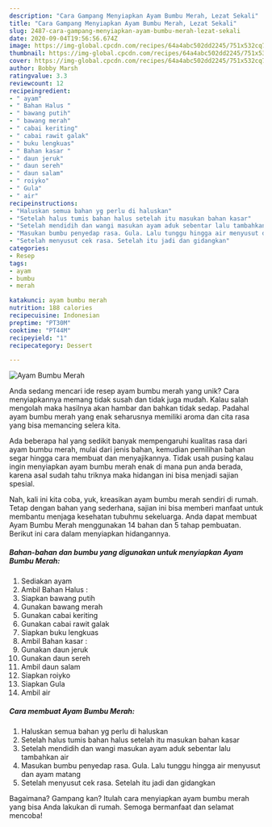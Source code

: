 ```yaml
---
description: "Cara Gampang Menyiapkan Ayam Bumbu Merah, Lezat Sekali"
title: "Cara Gampang Menyiapkan Ayam Bumbu Merah, Lezat Sekali"
slug: 2487-cara-gampang-menyiapkan-ayam-bumbu-merah-lezat-sekali
date: 2020-09-04T19:56:56.674Z
image: https://img-global.cpcdn.com/recipes/64a4abc502dd2245/751x532cq70/ayam-bumbu-merah-foto-resep-utama.jpg
thumbnail: https://img-global.cpcdn.com/recipes/64a4abc502dd2245/751x532cq70/ayam-bumbu-merah-foto-resep-utama.jpg
cover: https://img-global.cpcdn.com/recipes/64a4abc502dd2245/751x532cq70/ayam-bumbu-merah-foto-resep-utama.jpg
author: Bobby Marsh
ratingvalue: 3.3
reviewcount: 12
recipeingredient:
- " ayam"
- " Bahan Halus "
- " bawang putih"
- " bawang merah"
- " cabai keriting"
- " cabai rawit galak"
- " buku lengkuas"
- " Bahan kasar "
- " daun jeruk"
- " daun sereh"
- " daun salam"
- " roiyko"
- " Gula"
- " air"
recipeinstructions:
- "Haluskan semua bahan yg perlu di haluskan"
- "Setelah halus tumis bahan halus setelah itu masukan bahan kasar"
- "Setelah mendidih dan wangi masukan ayam aduk sebentar lalu tambahkan air"
- "Masukan bumbu penyedap rasa. Gula. Lalu tunggu hingga air menyusut dan ayam matang"
- "Setelah menyusut cek rasa. Setelah itu jadi dan gidangkan"
categories:
- Resep
tags:
- ayam
- bumbu
- merah

katakunci: ayam bumbu merah 
nutrition: 188 calories
recipecuisine: Indonesian
preptime: "PT30M"
cooktime: "PT44M"
recipeyield: "1"
recipecategory: Dessert

---
```



![Ayam Bumbu Merah](https://img-global.cpcdn.com/recipes/64a4abc502dd2245/751x532cq70/ayam-bumbu-merah-foto-resep-utama.jpg)

Anda sedang mencari ide resep ayam bumbu merah yang unik? Cara menyiapkannya memang tidak susah dan tidak juga mudah. Kalau salah mengolah maka hasilnya akan hambar dan bahkan tidak sedap. Padahal ayam bumbu merah yang enak seharusnya memiliki aroma dan cita rasa yang bisa memancing selera kita.



Ada beberapa hal yang sedikit banyak mempengaruhi kualitas rasa dari ayam bumbu merah, mulai dari jenis bahan, kemudian pemilihan bahan segar hingga cara membuat dan menyajikannya. Tidak usah pusing kalau ingin menyiapkan ayam bumbu merah enak di mana pun anda berada, karena asal sudah tahu triknya maka hidangan ini bisa menjadi sajian spesial.


Nah, kali ini kita coba, yuk, kreasikan ayam bumbu merah sendiri di rumah. Tetap dengan bahan yang sederhana, sajian ini bisa memberi manfaat untuk membantu menjaga kesehatan tubuhmu sekeluarga. Anda dapat membuat Ayam Bumbu Merah menggunakan 14 bahan dan 5 tahap pembuatan. Berikut ini cara dalam menyiapkan hidangannya.

<!--inarticleads1-->

##### Bahan-bahan dan bumbu yang digunakan untuk menyiapkan Ayam Bumbu Merah:

1. Sediakan  ayam
1. Ambil  Bahan Halus :
1. Siapkan  bawang putih
1. Gunakan  bawang merah
1. Gunakan  cabai keriting
1. Gunakan  cabai rawit galak
1. Siapkan  buku lengkuas
1. Ambil  Bahan kasar :
1. Gunakan  daun jeruk
1. Gunakan  daun sereh
1. Ambil  daun salam
1. Siapkan  roiyko
1. Siapkan  Gula
1. Ambil  air




<!--inarticleads2-->

##### Cara membuat Ayam Bumbu Merah:

1. Haluskan semua bahan yg perlu di haluskan
1. Setelah halus tumis bahan halus setelah itu masukan bahan kasar
1. Setelah mendidih dan wangi masukan ayam aduk sebentar lalu tambahkan air
1. Masukan bumbu penyedap rasa. Gula. Lalu tunggu hingga air menyusut dan ayam matang
1. Setelah menyusut cek rasa. Setelah itu jadi dan gidangkan




Bagaimana? Gampang kan? Itulah cara menyiapkan ayam bumbu merah yang bisa Anda lakukan di rumah. Semoga bermanfaat dan selamat mencoba!
